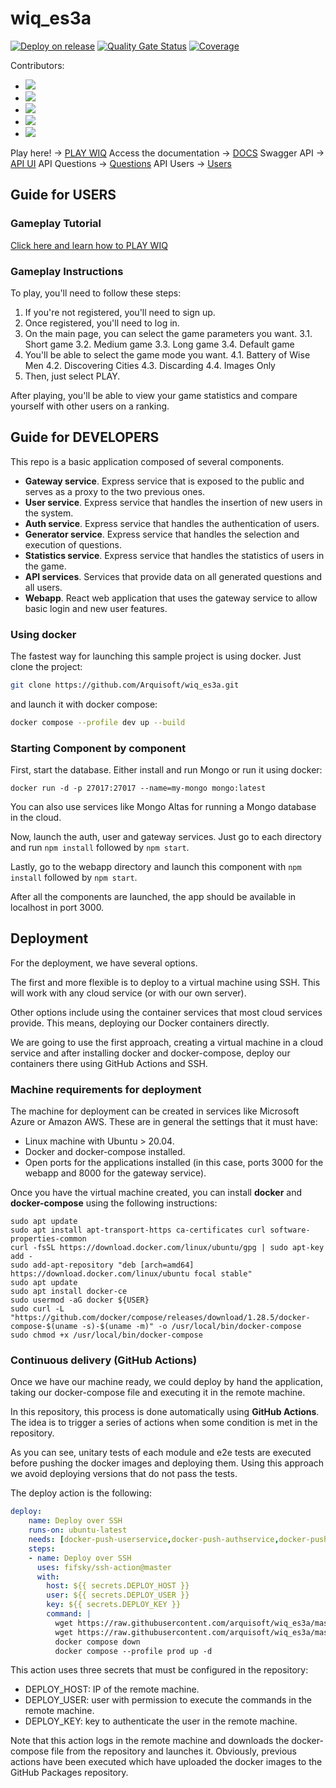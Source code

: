 # wiq_es3a

[![Deploy on release](https://github.com/Arquisoft/wiq_es3a/actions/workflows/release.yml/badge.svg)](https://github.com/Arquisoft/wiq_es3a/actions/workflows/release.yml)
[![Quality Gate Status](https://sonarcloud.io/api/project_badges/measure?project=Arquisoft_wiq_es3a&metric=alert_status)](https://sonarcloud.io/summary/new_code?id=Arquisoft_wiq_es3a)
[![Coverage](https://sonarcloud.io/api/project_badges/measure?project=Arquisoft_wiq_es3a&metric=coverage)](https://sonarcloud.io/summary/new_code?id=Arquisoft_wiq_es3a)

Contributors:
- <a href="https://github.com/uo287998"><img src="https://img.shields.io/badge/Ángel-fuchsia?logo=github"></a>
- <a href="https://github.com/UO289659"><img src="https://img.shields.io/badge/Carmen-fuchsia?logo=github"></a>
- <a href="https://github.com/UO285267"><img src="https://img.shields.io/badge/Felipe-fuchsia?logo=github"></a>
- <a href="https://github.com/UO277382"><img src="https://img.shields.io/badge/Laureano-fuchsia?logo=github"></a>
- <a href="https://github.com/marcosMachadoMenendez"><img src="https://img.shields.io/badge/Marcos-fuchsia?logo=github"></a>

Play here! -> [PLAY WIQ](http://74.249.118.115:3000 "WIQ")
Access the documentation -> [DOCS](https://arquisoft.github.io/wiq_es3a/)
Swagger API -> [API UI](http://74.249.118.115:8000/api-doc)
API Questions -> [Questions](http://74.249.118.115:8000/questions)
API Users -> [Users](http://74.249.118.115:8000/users)

## Guide for USERS

### Gameplay Tutorial
[Click here and learn how to PLAY WIQ](https://tinyurl.com/shmd92c2)

### Gameplay Instructions
To play, you'll need to follow these steps:
1. If you're not registered, you'll need to sign up.
2. Once registered, you'll need to log in.
3. On the main page, you can select the game parameters you want.
   3.1. Short game
   3.2. Medium game
   3.3. Long game
   3.4. Default game
4. You'll be able to select the game mode you want.
   4.1. Battery of Wise Men
   4.2. Discovering Cities
   4.3. Discarding
   4.4. Images Only
5. Then, just select PLAY.

After playing, you'll be able to view your game statistics and compare yourself with other users on a ranking.

## Guide for DEVELOPERS

This repo is a basic application composed of several components.

- **Gateway service**. Express service that is exposed to the public and serves as a proxy to the two previous ones.
- **User service**. Express service that handles the insertion of new users in the system.
- **Auth service**. Express service that handles the authentication of users.
- **Generator service**. Express service that handles the selection and execution of questions.
- **Statistics service**. Express service that handles the statistics of users in the game.
- **API services**. Services that provide data on all generated questions and all users.
- **Webapp**. React web application that uses the gateway service to allow basic login and new user features.

### Using docker

The fastest way for launching this sample project is using docker. Just clone the project:

```sh
git clone https://github.com/Arquisoft/wiq_es3a.git
```

and launch it with docker compose:

```sh
docker compose --profile dev up --build
```

### Starting Component by component

First, start the database. Either install and run Mongo or run it using docker:

```docker run -d -p 27017:27017 --name=my-mongo mongo:latest```

You can also use services like Mongo Altas for running a Mongo database in the cloud.

Now, launch the auth, user and gateway services. Just go to each directory and run `npm install` followed by `npm start`.

Lastly, go to the webapp directory and launch this component with `npm install` followed by `npm start`.

After all the components are launched, the app should be available in localhost in port 3000.

## Deployment

For the deployment, we have several options. 

The first and more flexible is to deploy to a virtual machine using SSH. This will work with any cloud service (or with our own server). 

Other options include using the container services that most cloud services provide. This means, deploying our Docker containers directly. 

We are going to use the first approach, creating a virtual machine in a cloud service and after installing docker and docker-compose, deploy our containers there using GitHub Actions and SSH.

### Machine requirements for deployment

The machine for deployment can be created in services like Microsoft Azure or Amazon AWS. These are in general the settings that it must have:

- Linux machine with Ubuntu > 20.04.
- Docker and docker-compose installed.
- Open ports for the applications installed (in this case, ports 3000 for the webapp and 8000 for the gateway service).

Once you have the virtual machine created, you can install **docker** and **docker-compose** using the following instructions:

```ssh
sudo apt update
sudo apt install apt-transport-https ca-certificates curl software-properties-common
curl -fsSL https://download.docker.com/linux/ubuntu/gpg | sudo apt-key add -
sudo add-apt-repository "deb [arch=amd64] https://download.docker.com/linux/ubuntu focal stable"
sudo apt update
sudo apt install docker-ce
sudo usermod -aG docker ${USER}
sudo curl -L "https://github.com/docker/compose/releases/download/1.28.5/docker-compose-$(uname -s)-$(uname -m)" -o /usr/local/bin/docker-compose
sudo chmod +x /usr/local/bin/docker-compose
```

### Continuous delivery (GitHub Actions)

Once we have our machine ready, we could deploy by hand the application, taking our docker-compose file and executing it in the remote machine. 

In this repository, this process is done automatically using **GitHub Actions**. The idea is to trigger a series of actions when some condition is met in the repository. 

As you can see, unitary tests of each module and e2e tests are executed before pushing the docker images and deploying them. Using this approach we avoid deploying versions that do not pass the tests.

The deploy action is the following:

```yml
deploy:
    name: Deploy over SSH
    runs-on: ubuntu-latest
    needs: [docker-push-userservice,docker-push-authservice,docker-push-gatewayservice,docker-push-webapp]
    steps:
    - name: Deploy over SSH
      uses: fifsky/ssh-action@master
      with:
        host: ${{ secrets.DEPLOY_HOST }}
        user: ${{ secrets.DEPLOY_USER }}
        key: ${{ secrets.DEPLOY_KEY }}
        command: |
          wget https://raw.githubusercontent.com/arquisoft/wiq_es3a/master/docker-compose.yml -O docker-compose.yml
          wget https://raw.githubusercontent.com/arquisoft/wiq_es3a/master/.env -O .env
          docker compose down
          docker compose --profile prod up -d
```

This action uses three secrets that must be configured in the repository:
- DEPLOY_HOST: IP of the remote machine.
- DEPLOY_USER: user with permission to execute the commands in the remote machine.
- DEPLOY_KEY: key to authenticate the user in the remote machine.

Note that this action logs in the remote machine and downloads the docker-compose file from the repository and launches it. Obviously, previous actions have been executed which have uploaded the docker images to the GitHub Packages repository.
